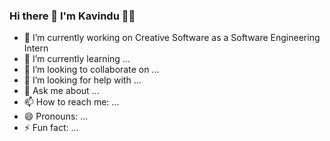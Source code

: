 ### Hi there 👋 I'm Kavindu 👨‍💻


- 🔭 I’m currently working on Creative Software as a Software Engineering Intern
- 🌱 I’m currently learning ...
- 👯 I’m looking to collaborate on ...
- 🤔 I’m looking for help with ...
- 💬 Ask me about ...
- 📫 How to reach me: ...
- 😄 Pronouns: ...
- ⚡ Fun fact: ...
